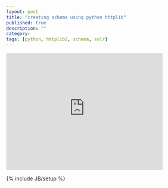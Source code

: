 ```yaml
---
layout: post
title: "creating schema using python httplib"
published: true
description: ""
category: 
tags: [python, httplib2, schema, solr]
---
```


<iframe width="420" height="315" src="http://www.youtube.com/embed/UQWIhT3WbiE" frameborder="0" allowfullscreen></iframe>


{% include JB/setup %}
